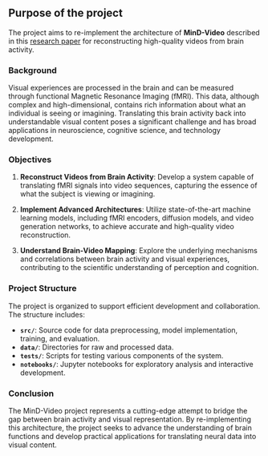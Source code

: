 ## Purpose of the project

The project aims to re-implement the architecture of **MinD-Video** described in this [research paper](https://proceedings.neurips.cc/paper_files/paper/2023/file/4e5e0daf4b05d8bfc6377f33fd53a8f4-Paper-Conference.pdf) for reconstructing high-quality videos from brain activity.

### Background

Visual experiences are processed in the brain and can be measured through functional Magnetic Resonance Imaging (fMRI). This data, although complex and high-dimensional, contains rich information about what an individual is seeing or imagining. Translating this brain activity back into understandable visual content poses a significant challenge and has broad applications in neuroscience, cognitive science, and technology development.

### Objectives

1. **Reconstruct Videos from Brain Activity**: Develop a system capable of translating fMRI signals into video sequences, capturing the essence of what the subject is viewing or imagining.
   
2. **Implement Advanced Architectures**: Utilize state-of-the-art machine learning models, including fMRI encoders, diffusion models, and video generation networks, to achieve accurate and high-quality video reconstruction.
   
3. **Understand Brain-Video Mapping**: Explore the underlying mechanisms and correlations between brain activity and visual experiences, contributing to the scientific understanding of perception and cognition.

### Project Structure

The project is organized to support efficient development and collaboration. The structure includes:

- **`src/`**: Source code for data preprocessing, model implementation, training, and evaluation.
- **`data/`**: Directories for raw and processed data.
- **`tests/`**: Scripts for testing various components of the system.
- **`notebooks/`**: Jupyter notebooks for exploratory analysis and interactive development.

### Conclusion

The MinD-Video project represents a cutting-edge attempt to bridge the gap between brain activity and visual representation. By re-implementing this architecture, the project seeks to advance the understanding of brain functions and develop practical applications for translating neural data into visual content.
